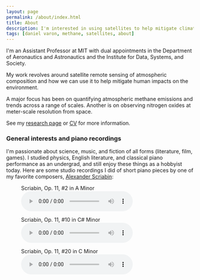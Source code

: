```yaml
---
layout: page
permalink: /about/index.html
title: About
description: I'm interested in using satellites to help mitigate climate change and air pollution.
tags: [daniel varon, methane, satellites, about]
---
```


I'm an Assistant Professor at MIT with dual appointments in the Department of Aeronautics and Astronautics and the Institute for Data, Systems, and Society.

My work revolves around satellite remote sensing of atmospheric composition and how we can use it to help mitigate human impacts on the environment. 

A major focus has been on quantifying atmospheric methane emissions and trends across a range of scales. Another is on observing nitrogen oxides at meter-scale resolution from space. 

See my <a href="{{ site.url }}/research">research page</a> or <a href="{{ site.url }}/daniel_varon_cv.pdf" target="_blank">CV</a> for more information.

### General interests and piano recordings

I'm passionate about science, music, and fiction of all forms (literature, film, games). I studied physics, English literature, and classical piano performance as an undergrad, and still enjoy these things as a hobbyist today. Here are some studio recordings I did of short piano pieces by one of my favorite composers, <a href="https://en.wikipedia.org/wiki/Alexander_Scriabin" target="_blank">Alexander Scriabin</a>:

<figure>
  <figcaption>Scriabin, Op. 11, #2 in A Minor</figcaption>
  <audio controls src="/media/Scriabin_Op11_No2_in_A_Minor.mp3"></audio>
</figure>
<figure>
  <figcaption>Scriabin, Op. 11, #10 in C# Minor</figcaption>
  <audio controls src="/media/Scriabin_Op11_No10_in_C_Minor.mp3"></audio>
</figure>
<figure>
  <figcaption>Scriabin, Op. 11, #20 in C Minor</figcaption>
  <audio controls src="/media/Scriabin_Op11_No20_in_C_Minor.mp3"></audio>
</figure>

<a href="https://scholar.google.com/citations?user=NX6L7kkAAAAJ&hl=en&oi=ao"
   class="social-icon si-rounded si-small si-googlescholar" target="_blank">
   <i class="ai ai-google-scholar-square ai-3x" style="font-size:32px"></i></a>
<a href="https://github.com/djvaron" 
   class="social-icon si-rounded si-small si-github" target="_blank">
   <i class="fa fa-github" aria-hidden="true" style="font-size:32px"></i></a>
<a href="https://orcid.org/0000-0002-3207-5731" class="social-icon si-rounded si-small si-orcid"
          target="_blank">
          <i class="ai ai-orcid ai-3x" style="font-size:32px"></i></a>
<a href="https://www.linkedin.com/in/daniel-varon-051b9914b/"
   class="social-icon si-rounded si-small si-linkedin" target="_blank">
   <i class="fa fa-linkedin-square" style="font-size:32px"></i></a>
